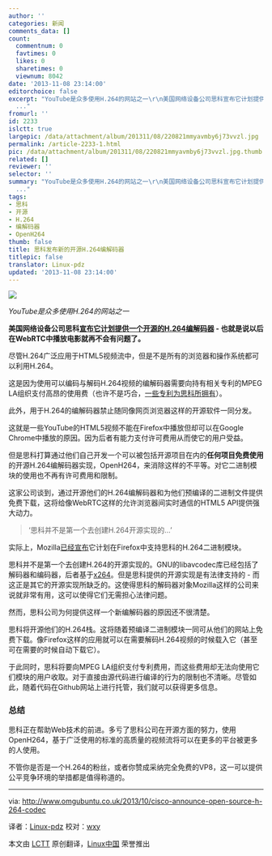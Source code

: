 ```yaml
---
author: ''
categories: 新闻
comments_data: []
count:
  commentnum: 0
  favtimes: 0
  likes: 0
  sharetimes: 0
  viewnum: 8042
date: '2013-11-08 23:14:00'
editorchoice: false
excerpt: "YouTube是众多使用H.264的网站之一\r\n美国网络设备公司思科宣布它计划提供一个开源的H.264编解码器 - 也就是说以后在WebRTC中播放电影就再不会有问题了。\r\n尽管H.264广泛应用于HTML5视频流中，但是不是所有的浏览器和操
  ..."
fromurl: ''
id: 2233
islctt: true
largepic: /data/attachment/album/201311/08/220821mmyavmby6j73vvzl.jpg
permalink: /article-2233-1.html
pic: /data/attachment/album/201311/08/220821mmyavmby6j73vvzl.jpg.thumb.jpg
related: []
reviewer: ''
selector: ''
summary: "YouTube是众多使用H.264的网站之一\r\n美国网络设备公司思科宣布它计划提供一个开源的H.264编解码器 - 也就是说以后在WebRTC中播放电影就再不会有问题了。\r\n尽管H.264广泛应用于HTML5视频流中，但是不是所有的浏览器和操
  ..."
tags:
- 思科
- 开源
- H.264
- 编解码器
- OpenH264
thumb: false
title: 思科发布新的开源H.264编解码器
titlepic: false
translator: Linux-pdz
updated: '2013-11-08 23:14:00'
---
```


![](/data/attachment/album/201311/08/220821mmyavmby6j73vvzl.jpg)


*YouTube是众多使用H.264的网站之一*


**美国网络设备公司思科[宣布它计划提供一个开源的H.264编解码器](1) - 也就是说以后在WebRTC中播放电影就再不会有问题了。**


尽管H.264广泛应用于HTML5视频流中，但是不是所有的浏览器和操作系统都可以利用H.264。


这是因为使用可以编码与解码H.264视频的编解码器需要向持有相关专利的MPEG LA组织支付高昂的使用费（也许不是巧合，[一些专利为思科所拥有](2)）。


此外，用于H.264的编解码器禁止随同像网页浏览器这样的开源软件一同分发。


这就是一些YouTube的HTML5视频不能在Firefox中播放但却可以在Google Chrome中播放的原因。因为后者有能力支付许可费用从而使它的用户受益。


但是思科打算通过他们自己开发一个可以被包括开源项目在内的**任何项目免费使用**的开源H.264编解码器实现，OpenH264，来消除这样的不平等。对它二进制模块的使用也不再有许可费用和限制。


这家公司谈到，通过开源他们的H.264编解码器和为他们预编译的二进制文件提供免费下载，这将给像WebRTC这样的允许浏览器间实时通信的HTML5 API提供强大动力。



> 
> ‘思科并不是第一个去创建H.264开源实现的...’
> 
> 
> 


实际上，Mozilla[已经宣布](3)它计划在Firefox中支持思科的H.264二进制模块。


思科并不是第一个去创建H.264的开源实现的。GNU的libavcodec库已经包括了解码器和编码器，后者基于[x264](4)。但是思科提供的开源实现是有法律支持的 - 而这正是其它的开源实现所缺乏的。这使得思科的解码器对象Mozilla这样的公司来说就非常有用，这可以使得它们无需担心法律问题。


然而，思科公司为何提供这样一个新编解码器的原因还不很清楚。


思科将开源他们的H.264栈。这将随着预编译二进制模块一同可从他们的网站上免费下载。像Firefox这样的应用就可以在需要解码H.264视频的时候载入它（甚至可在需要的时候自动下载它）。


于此同时，思科将要向MPEG LA组织支付专利费用，而这些费用却无法向使用它们模块的用户收取。对于直接由源代码进行编译的行为的限制也不清晰。尽管如此，随着代码在Github网站上进行托管，我们就可以获得更多信息。


### 总结


思科正在帮助Web技术的前进。多亏了思科公司在开源方面的努力，使用OpenH264，基于广泛使用的标准的高质量的视频流将可以在更多的平台被更多的人使用。


不管你是否是一个H.264的粉丝，或者你赞成采纳完全免费的VP8，这一可以提供公平竞争环境的举措都是值得称道的。




---


via: <http://www.omgubuntu.co.uk/2013/10/cisco-announce-open-source-h-264-codec>


译者：[Linux-pdz](https://github.com/Linux-pdz) 校对：[wxy](https://github.com/wxy)


本文由 [LCTT](https://github.com/LCTT/TranslateProject) 原创翻译，[Linux中国](http://linux.cn/) 荣誉推出
